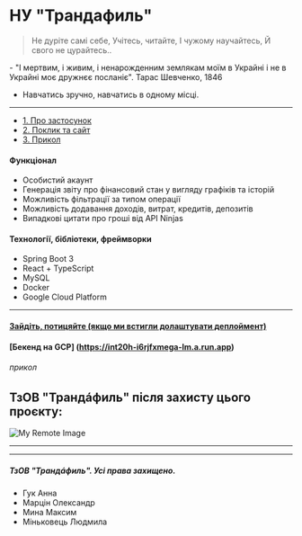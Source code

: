 # НУ "Трандафиль"
> Не дуріте самі себе,
> Учітесь, читайте,
> І чужому научайтесь,
> Й свого не цурайтесь..

\- "І мертвим, і живим, і ненарожденним землякам моїм в Украйні і не в Украйні моє дружнєє посланіє". Тарас Шевченко, 1846

- Навчатись зручно, навчатись в одному місці.
---
  - [1. Про застосунок](#функціонал)
  - [2. Поклик та сайт](#затестуйте)
  - [3. Прикол](#прикол)

#### Функціонал
- Особистий акаунт
- Генерація звіту про фінансовий стан у вигляду графіків та історій
- Можливість фільтрації за типом операції
- Можливість додавання доходів, витрат, кредитів, депозитів
- Випадкові цитати про гроші від API Ninjas
#### Технології, бібліотеки, фреймворки
- Spring Boot 3
- React + TypeScript
- MySQL
- Docker
- Google Cloud Platform
---
#### [Зайдіть, потицяйте (якщо ми встигли долаштувати деплоймент)](https://int20h-trandafyl-front.vercel.app/courses)
#### [Бекенд на GCP] (https://int20h-i6rjfxmega-lm.a.run.app)

###### прикол
## ТзОВ "Трандáфиль" після захисту цього проєкту:
![My Remote Image](https://i.pinimg.com/564x/ac/6e/ed/ac6eedff4adc6530a86bac6da443c65a.jpg)


---
   ---
   ##### ТзОВ "Трандáфиль". Усі права захищено.
   - Гук Анна
   - Марцін Олександр
   - Мина Максим
   - Міньковець Людмила